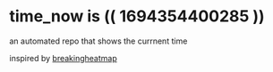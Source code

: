 # time_now is (( 1694354400285 ))

an automated repo that shows the currnent time

inspired by [breakingheatmap](https://github.com/breakingheatmap/breakingheatmap)